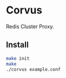 Corvus
======

Redis Cluster Proxy.

Install
-------

```bash
make init
make
./corvus example.conf
```

